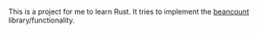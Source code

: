 This is a project for me to learn Rust. It tries to implement the [beancount](https://github.com/beancount/beancount) library/functionality. 